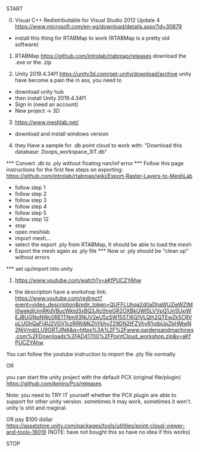 START

0. Visual C++ Redistributable for Visual Studio 2012 Update 4
https://www.microsoft.com/en-sg/download/details.aspx?id=30679
- install this thing for RTABMap to work (RTABMap is a pretty old software)

1. RTABMap
https://github.com/introlab/rtabmap/releases
download the .exe or the .zip

2. Unity 2019.4.34f1
https://unity3d.com/get-unity/download/archive
unity have become a pain the in ass, you need to 
- download unity hub
- then install Unity 2019.4.34f1
- Sign in (need an account)
- New project -> 3D

3. https://www.meshlab.net/
- download and install windows version


4. they Have a sample for .db point cloud to work with:
"Download this database: 2loops_workspace_3IT.db"

*** Convert .db to .ply without floating nan/inf error ***
Follow this page instructions for the first few steps on exporting:
https://github.com/introlab/rtabmap/wiki/Export-Raster-Layers-to-MeshLab
- follow step 1
- follow step 2
- follow step 3
- follow step 4
- follow step 5
- follow step 12
- stop
- open meshlab
- import mesh...
- select the export .ply from RTABMap, It should be able to load the mesh
- Export the mesh again as .ply file
*** Now ur .ply should be "clean up" without errors

*** set up/import into unity
1. https://www.youtube.com/watch?v=aKfPUCZYAhw

- the description have a workshop link:
https://www.youtube.com/redirect?event=video_description&redir_token=QUFFLUhqa2d0aDhaWUZieWZtMi0wekdjUmRKdVBucWktd3xBQ3Jtc0treGR2OXBkUWI5LVVpQ1JnSUxiWEJBUGNoNWc0RE1TNm93NUV2eU5zSW15STl6Q1VLQlh2QTEwZk5CRVpLUGhQaFl4U2VGV1czRlRhMkZhYkhyZ29DN2tFZVhyR1otbUpZbHMwN2NjVmdzLU9ORTJlNA&q=https%3A%2F%2Fwww.gardensandmachines.com%2FDownloads%2FAD41700%2FPointCloud_workshop.zip&v=aKfPUCZYAhw

You can follow the youtube instruction to import the .ply file normally

OR 

you can start the unity project with the default PCX (original file/plugin)
https://github.com/keijiro/Pcx/releases


Note:
you need to TRY IT yourself whether the PCX plugin are able to support for other unity version.
sometimes it may work, sometimes it won't. unity is shit and magical.

OR pay $100 dollar
https://assetstore.unity.com/packages/tools/utilities/point-cloud-viewer-and-tools-16019
(NOTE: have not bought this so have no idea if this works)


STOP
